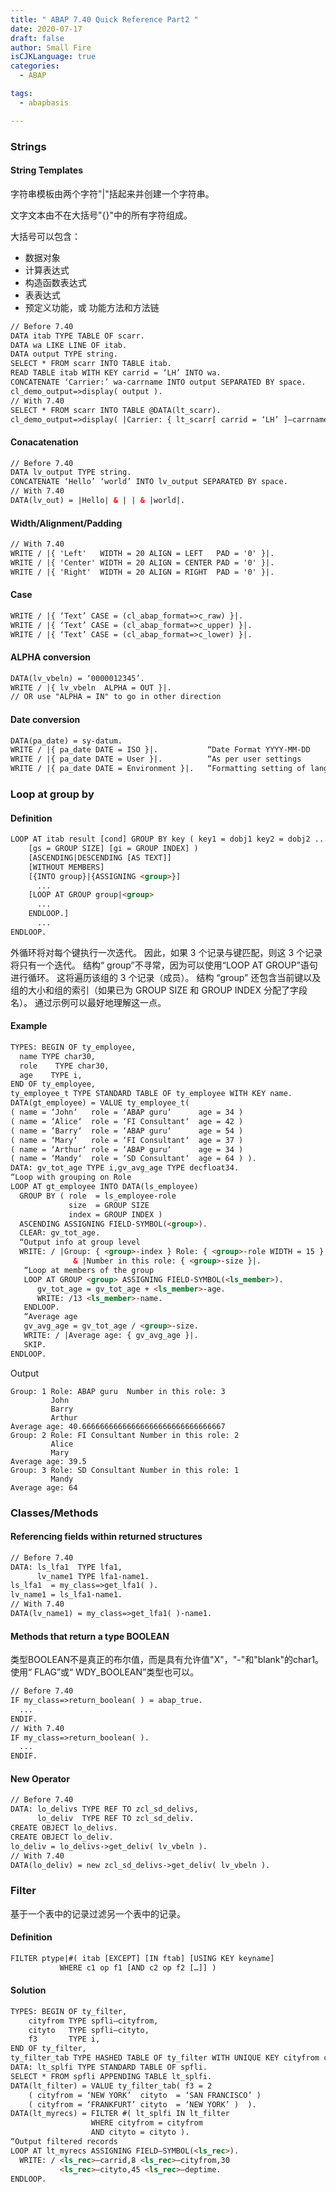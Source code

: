```yaml
---
title: " ABAP 7.40 Quick Reference Part2 "
date: 2020-07-17
draft: false
author: Small Fire
isCJKLanguage: true
categories: 
  - ABAP

tags: 
  - abapbasis

---
```


### Strings

#### String Templates

字符串模板由两个字符"|"括起来并创建一个字符串。 

文字文本由不在大括号"{}"中的所有字符组成。

大括号可以包含：

- 数据对象
- 计算表达式
- 构造函数表达式
- 表表达式
- 预定义功能，或 功能方法和方法链

```html
// Before 7.40
DATA itab TYPE TABLE OF scarr.
DATA wa LIKE LINE OF itab.
DATA output TYPE string.
SELECT * FROM scarr INTO TABLE itab.
READ TABLE itab WITH KEY carrid = ‘LH’ INTO wa.
CONCATENATE ‘Carrier:’ wa-carrname INTO output SEPARATED BY space.
cl_demo_output=>display( output ).
// With 7.40
SELECT * FROM scarr INTO TABLE @DATA(lt_scarr).
cl_demo_output=>display( |Carrier: { lt_scarr[ carrid = ‘LH’ ]–carrname }|  ).
```

#### Conacatenation

```html
// Before 7.40
DATA lv_output TYPE string.
CONCATENATE ‘Hello’ ‘world’ INTO lv_output SEPARATED BY space.
// With 7.40
DATA(lv_out) = |Hello| & | | & |world|.
```

#### Width/Alignment/Padding

```html
// With 7.40
WRITE / |{ 'Left'   WIDTH = 20 ALIGN = LEFT   PAD = '0' }|.
WRITE / |{ 'Center' WIDTH = 20 ALIGN = CENTER PAD = '0' }|.
WRITE / |{ 'Right'  WIDTH = 20 ALIGN = RIGHT  PAD = '0' }|.
```

#### Case

```html
WRITE / |{ ‘Text’ CASE = (cl_abap_format=>c_raw) }|.
WRITE / |{ ‘Text’ CASE = (cl_abap_format=>c_upper) }|.
WRITE / |{ ‘Text’ CASE = (cl_abap_format=>c_lower) }|.
```

#### ALPHA conversion

```html
DATA(lv_vbeln) = ‘0000012345’.
WRITE / |{ lv_vbeln  ALPHA = OUT }|.     
// OR use "ALPHA = IN" to go in other direction
```

#### Date conversion

```html
DATA(pa_date) = sy-datum.
WRITE / |{ pa_date DATE = ISO }|.           “Date Format YYYY-MM-DD
WRITE / |{ pa_date DATE = User }|.          “As per user settings
WRITE / |{ pa_date DATE = Environment }|.   “Formatting setting of language environment
```

### Loop at group by

#### Definition

```html
LOOP AT itab result [cond] GROUP BY key ( key1 = dobj1 key2 = dobj2 ...
    [gs = GROUP SIZE] [gi = GROUP INDEX] )
    [ASCENDING|DESCENDING [AS TEXT]]
    [WITHOUT MEMBERS]
    [{INTO group}|{ASSIGNING <group>}]
      ...
    [LOOP AT GROUP group|<group>
      ...
    ENDLOOP.]
      ...
ENDLOOP.
```

外循环将对每个键执行一次迭代。 因此，如果 3 个记录与键匹配，则这 3 个记录将只有一个迭代。 结构“ group”不寻常，因为可以使用“LOOP AT GROUP”语句进行循环。 这将遍历该组的 3 个记录（成员）。 结构 “group” 还包含当前键以及组的大小和组的索引（如果已为 GROUP SIZE 和 GROUP INDEX 分配了字段名）。 通过示例可以最好地理解这一点。

#### Example

```html
TYPES: BEGIN OF ty_employee,
  name TYPE char30,
  role    TYPE char30,
  age    TYPE i,
END OF ty_employee,
ty_employee_t TYPE STANDARD TABLE OF ty_employee WITH KEY name.
DATA(gt_employee) = VALUE ty_employee_t(
( name = ‘John‘   role = ‘ABAP guru‘      age = 34 )
( name = ‘Alice‘  role = ‘FI Consultant‘  age = 42 )
( name = ‘Barry‘  role = ‘ABAP guru‘      age = 54 )
( name = ‘Mary‘   role = ‘FI Consultant‘  age = 37 )
( name = ‘Arthur‘ role = ‘ABAP guru‘      age = 34 )
( name = ‘Mandy‘  role = ‘SD Consultant‘  age = 64 ) ).
DATA: gv_tot_age TYPE i,gv_avg_age TYPE decfloat34.
“Loop with grouping on Role
LOOP AT gt_employee INTO DATA(ls_employee)
  GROUP BY ( role  = ls_employee-role
             size  = GROUP SIZE
             index = GROUP INDEX )
  ASCENDING ASSIGNING FIELD-SYMBOL(<group>).
  CLEAR: gv_tot_age.
  “Output info at group level
  WRITE: / |Group: { <group>-index } Role: { <group>-role WIDTH = 15 }|
              & |Number in this role: { <group>-size }|.
   “Loop at members of the group
   LOOP AT GROUP <group> ASSIGNING FIELD-SYMBOL(<ls_member>).
      gv_tot_age = gv_tot_age + <ls_member>-age.
      WRITE: /13 <ls_member>-name.
   ENDLOOP.
   “Average age
   gv_avg_age = gv_tot_age / <group>-size.
   WRITE: / |Average age: { gv_avg_age }|.
   SKIP.
ENDLOOP.
```

Output

```htnl
Group: 1 Role: ABAP guru  Number in this role: 3
         John
         Barry
         Arthur
Average age: 40.66666666666666666666666666666667
Group: 2 Role: FI Consultant Number in this role: 2
         Alice
         Mary
Average age: 39.5
Group: 3 Role: SD Consultant Number in this role: 1
         Mandy
Average age: 64
```

### Classes/Methods

#### Referencing fields within returned structures

```html
// Before 7.40
DATA: ls_lfa1  TYPE lfa1,
      lv_name1 TYPE lfa1-name1.
ls_lfa1  = my_class=>get_lfa1( ).
lv_name1 = ls_lfa1-name1.
// With 7.40
DATA(lv_name1) = my_class=>get_lfa1( )-name1.
```

#### Methods that return a type BOOLEAN

类型BOOLEAN不是真正的布尔值，而是具有允许值"X"，"-"和"blank"的char1。使用“ FLAG”或“ WDY_BOOLEAN”类型也可以。

```html
// Before 7.40
IF my_class=>return_boolean( ) = abap_true.
  ...
ENDIF.
// With 7.40
IF my_class=>return_boolean( ).
  ...
ENDIF.
```

#### New Operator

```html
// Before 7.40
DATA: lo_delivs TYPE REF TO zcl_sd_delivs,
      lo_deliv  TYPE REF TO zcl_sd_deliv.
CREATE OBJECT lo_delivs.
CREATE OBJECT lo_deliv.
lo_deliv = lo_delivs->get_deliv( lv_vbeln ).
// With 7.40
DATA(lo_deliv) = new zcl_sd_delivs->get_deliv( lv_vbeln ).
```

### Filter

基于一个表中的记录过滤另一个表中的记录。

#### Definition

```html
FILTER ptype|#( itab [EXCEPT] [IN ftab] [USING KEY keyname]
           WHERE c1 op f1 [AND c2 op f2 […]] )
```

#### Solution

```html
TYPES: BEGIN OF ty_filter,
    cityfrom TYPE spfli–cityfrom,
    cityto   TYPE spfli–cityto,
    f3       TYPE i,
END OF ty_filter,
ty_filter_tab TYPE HASHED TABLE OF ty_filter WITH UNIQUE KEY cityfrom cityto.
DATA: lt_splfi TYPE STANDARD TABLE OF spfli.
SELECT * FROM spfli APPENDING TABLE lt_splfi.
DATA(lt_filter) = VALUE ty_filter_tab( f3 = 2
    ( cityfrom = ‘NEW YORK’  cityto  = ‘SAN FRANCISCO’ )
    ( cityfrom = ‘FRANKFURT’ cityto  = ‘NEW YORK’ )  ).
DATA(lt_myrecs) = FILTER #( lt_splfi IN lt_filter
                  WHERE cityfrom = cityfrom 
                  AND cityto = cityto ).
“Output filtered records
LOOP AT lt_myrecs ASSIGNING FIELD–SYMBOL(<ls_rec>).
  WRITE: / <ls_rec>–carrid,8 <ls_rec>–cityfrom,30
           <ls_rec>–cityto,45 <ls_rec>–deptime.
ENDLOOP.
```

